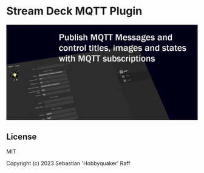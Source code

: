 # Stream Deck MQTT Plugin 

![preview](src/rocks.raff.mqtt.sdPlugin/previews/1-preview.png)

## License

MIT

Copyright (c) 2023 Sebastian 'Hobbyquaker' Raff
